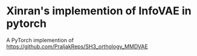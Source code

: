 # Xinran's implemention of InfoVAE in pytorch

A PyTorch implemention of https://github.com/PraljakReps/SH3_orthology_MMDVAE 
